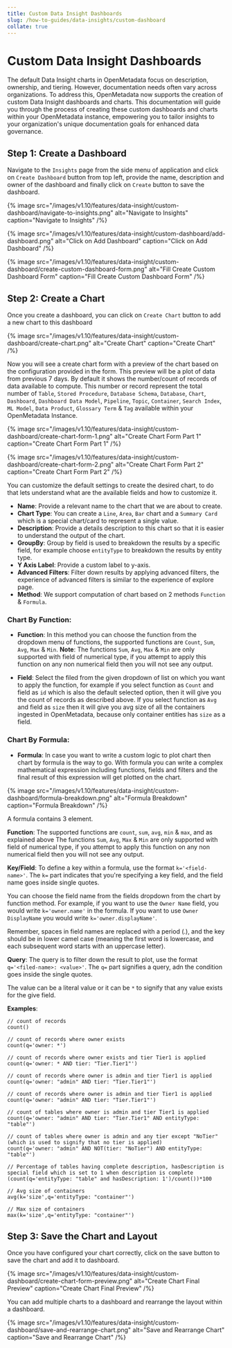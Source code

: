 ```yaml
---
title: Custom Data Insight Dashboards
slug: /how-to-guides/data-insights/custom-dashboard
collate: true
---
```


# Custom Data Insight Dashboards

The default Data Insight charts in OpenMetadata focus on description, ownership, and tiering. However, documentation needs often vary across organizations. To address this, OpenMetadata now supports the creation of custom Data Insight dashboards and charts. This documentation will guide you through the process of creating these custom dashboards and charts within your OpenMetadata instance, empowering you to tailor insights to your organization's unique documentation goals for enhanced data governance.


## Step 1: Create a Dashboard

Navigate to the `Insights` page from the side menu of application and click on `Create Dashboard` button from top left, provide the name, description and owner of the dashboard and finally click on `Create` button to save the dashboard.

{% image
    src="/images/v1.10/features/data-insight/custom-dashboard/navigate-to-insights.png"
    alt="Navigate to Insights"
    caption="Navigate to Insights"
 /%}


 {% image
    src="/images/v1.10/features/data-insight/custom-dashboard/add-dashboard.png"
    alt="Click on Add Dashboard"
    caption="Click on Add Dashboard"
 /%}

{% image
    src="/images/v1.10/features/data-insight/custom-dashboard/create-custom-dashboard-form.png"
    alt="Fill Create Custom Dashboard Form"
    caption="Fill Create Custom Dashboard Form"
 /%}


## Step 2: Create a Chart

Once you create a dashboard, you can click on `Create Chart` button to add a new chart to this dashboard

{% image
    src="/images/v1.10/features/data-insight/custom-dashboard/create-chart.png"
    alt="Create Chart"
    caption="Create Chart"
 /%}

Now you will see a create chart form with a preview of the chart based on the configuration provided in the form. This preview will be a plot of data from previous 7 days. By default it shows the number/count of records of data available to compute. This number or record represent the total number of `Table`, `Stored Procedure`, `Database Schema`, `Database`, `Chart`, `Dashboard`, `Dashboard Data Model`, `Pipeline`, `Topic`, `Container`, `Search Index`, `ML Model`, `Data Product`, `Glossary Term` & `Tag` available within your OpenMetadata Instance.

{% image
    src="/images/v1.10/features/data-insight/custom-dashboard/create-chart-form-1.png"
    alt="Create Chart Form Part 1"
    caption="Create Chart Form Part 1"
 /%}

 {% image
    src="/images/v1.10/features/data-insight/custom-dashboard/create-chart-form-2.png"
    alt="Create Chart Form Part 2"
    caption="Create Chart Form Part 2"
 /%}

You can customize the default settings to create the desired chart, to do that lets understand what are the available fields and how to customize it.


- **Name**: Provide a relevant name to the chart that we are about to create.
- **Chart Type**: You can create a `Line`, `Area`, `Bar` chart and a `Summary Card` which is a special chart/card to represent a single value.
- **Description**: Provide a details description to this chart so that it is easier to understand the output of the chart.
- **GroupBy**: Group by field is used to breakdown the results by a specific field, for example choose 
`entityType` to breakdown the results by entity type.
- **Y Axis Label**: Provide a custom label to y-axis.
- **Advanced Filters**: Filter down results by applying advanced filters, the experience of advanced filters is similar to the experience of explore page.
- **Method**: We support computation of chart based on 2 methods `Function` & `Formula`.


### Chart By Function:

- **Function**: In this method you can choose the function from the dropdown menu of functions, the supported functions are `Count`, `Sum`, `Avg`, `Max` & `Min`.
**Note**: The functions `Sum`, `Avg`, `Max` & `Min` are only supported with field of numerical type, if you attempt to apply this function on any non numerical field then you will not see any output.

- **Field**: Select the filed from the given dropdown of list on which you want to apply the function, for example if you select function as `Count` and field as `id` which is also the default selected option, then it will give you the count of records as described above. If you select function as `Avg` and field as `size` then it will give you avg size of all the containers ingested in OpenMetadata, because only container entities has `size` as a field.

### Chart By Formula:

- **Formula**: In case you want to write a custom logic to plot chart then chart by formula is the way to go. With formula you can write a complex mathematical expression including functions, fields and filters and the final result of this expression will get plotted on the chart.


{% image
    src="/images/v1.10/features/data-insight/custom-dashboard/formula-breakdown.png"
    alt="Formula Breakdown"
    caption="Formula Breakdown"
 /%}

A formula contains 3 element.

**Function**: The supported functions are `count`, `sum`, `avg`, `min` & `max`, and as explained above The functions `Sum`, `Avg`, `Max` & `Min` are only supported with field of numerical type, if you attempt to apply this function on any non numerical field then you will not see any output.

**Key/Field**: To define a key within a formula, use the format `k='<field-name>'`. The `k=` part indicates that you're specifying a key field, and the field name goes inside single quotes.

You can choose the field name from the fields dropdown from the chart by function method. For example, if you want to use the `Owner Name` field, you would write `k='owner.name'` in the formula. If you want to use `Owner DisplayName` you would write `k='owner.displayName'`.

Remember, spaces in field names are replaced with a period (.), and the key should be in lower camel case (meaning the first word is lowercase, and each subsequent word starts with an uppercase letter).

**Query**: The query is to filter down the result to plot, use the format `q='<filed-name>: <value>'`. The `q=` part signifies a query, adn the condition goes inside the single quotes.

The value can be a literal value or it can be `*` to signify that any value exists for the give field.

**Examples**:

```
// count of records
count()

// count of records where owner exists 
count(q='owner: *')

// count of records where owner exists and tier Tier1 is applied
count(q='owner: * AND tier: "Tier.Tier1"')

// count of records where owner is admin and tier Tier1 is applied
count(q='owner: "admin" AND tier: "Tier.Tier1"')

// count of records where owner is admin and tier Tier1 is applied
count(q='owner: "admin" AND tier: "Tier.Tier1"')

// count of tables where owner is admin and tier Tier1 is applied
count(q='owner: "admin" AND tier: "Tier.Tier1" AND entityType: "table"')

// count of tables where owner is admin and any tier except "NoTier" (which is used to signify that no tier is applied)
count(q='owner: "admin" AND NOT(tier: "NoTier") AND entityType: "table"')

// Percentage of tables having complete description, hasDescription is special field which is set to 1 when description is complete
(count(q='entityType: "table" and hasDescription: 1')/count())*100

// Avg size of containers
avg(k='size',q='entityType: "container"')

// Max size of containers
max(k='size',q='entityType: "container"')
```


## Step 3: Save the Chart and Layout

Once you have configured your chart correctly, click on the save button to save the chart and add it to dashboard.

{% image
    src="/images/v1.10/features/data-insight/custom-dashboard/create-chart-form-preview.png"
    alt="Create Chart Final Preview"
    caption="Create Chart Final Preview"
 /%}


You can add multiple charts to a dashboard and rearrange the layout within a dashboard.

{% image
    src="/images/v1.10/features/data-insight/custom-dashboard/save-and-rearrange-chart.png"
    alt="Save and Rearrange Chart"
    caption="Save and Rearrange Chart"
 /%}
